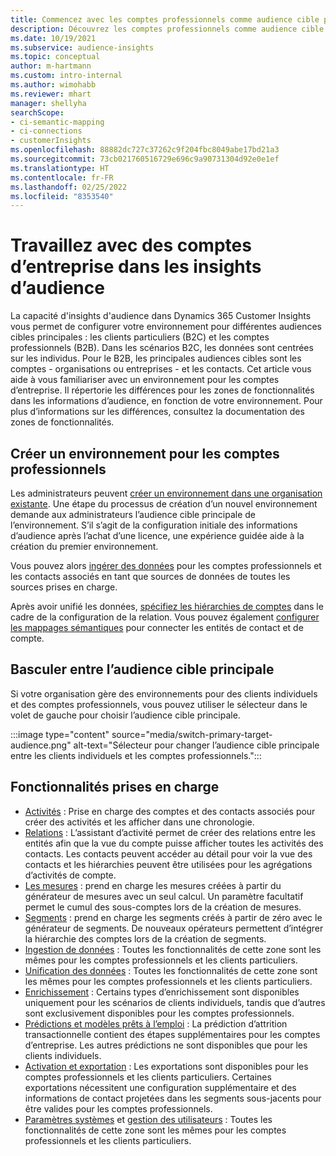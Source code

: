 ```yaml
---
title: Commencez avec les comptes professionnels comme audience cible principale
description: Découvrez les comptes professionnels comme audience cible principale Dynamics 365 Customer Insights.
ms.date: 10/19/2021
ms.subservice: audience-insights
ms.topic: conceptual
author: m-hartmann
ms.custom: intro-internal
ms.author: wimohabb
ms.reviewer: mhart
manager: shellyha
searchScope:
- ci-semantic-mapping
- ci-connections
- customerInsights
ms.openlocfilehash: 88882dc727c37262c9f204fbc8049abe17bd21a3
ms.sourcegitcommit: 73cb021760516729e696c9a90731304d92e0e1ef
ms.translationtype: HT
ms.contentlocale: fr-FR
ms.lasthandoff: 02/25/2022
ms.locfileid: "8353540"
---
```

# <a name="work-with-business-accounts-in-audience-insights"></a>Travaillez avec des comptes d’entreprise dans les insights d’audience

La capacité d'insights d'audience dans Dynamics 365 Customer Insights vous permet de configurer votre environnement pour différentes audiences cibles principales : les clients particuliers (B2C) et les comptes professionnels (B2B). Dans les scénarios B2C, les données sont centrées sur les individus. Pour le B2B, les principales audiences cibles sont les comptes - organisations ou entreprises - et les contacts. Cet article vous aide à vous familiariser avec un environnement pour les comptes d’entreprise. Il répertorie les différences pour les zones de fonctionnalités dans les informations d’audience, en fonction de votre environnement. Pour plus d’informations sur les différences, consultez la documentation des zones de fonctionnalités. 

## <a name="create-an-environment-for-business-accounts"></a>Créer un environnement pour les comptes professionnels

Les administrateurs peuvent [créer un environnement dans une organisation existante](create-environment.md). Une étape du processus de création d’un nouvel environnement demande aux administrateurs l’audience cible principale de l’environnement. S’il s’agit de la configuration initiale des informations d’audience après l’achat d’une licence, une expérience guidée aide à la création du premier environnement.

Vous pouvez alors [ingérer des données](data-sources.md) pour les comptes professionnels et les contacts associés en tant que sources de données de toutes les sources prises en charge.

Après avoir unifié les données, [spécifiez les hiérarchies de comptes](relationships.md#set-up-account-hierarchies) dans le cadre de la configuration de la relation. Vous pouvez également [configurer les mappages sémantiques](semantic-mappings.md) pour connecter les entités de contact et de compte. 

## <a name="switch-between-primary-target-audience"></a>Basculer entre l’audience cible principale

Si votre organisation gère des environnements pour des clients individuels et des comptes professionnels, vous pouvez utiliser le sélecteur dans le volet de gauche pour choisir l’audience cible principale.

:::image type="content" source="media/switch-primary-target-audience.png" alt-text="Sélecteur pour changer l’audience cible principale entre les clients individuels et les comptes professionnels.":::

## <a name="supported-feature-areas"></a>Fonctionnalités prises en charge

- [Activités](activities.md) : Prise en charge des comptes et des contacts associés pour créer des activités et les afficher dans une chronologie.
- [Relations](relationships.md) : L’assistant d’activité permet de créer des relations entre les entités afin que la vue du compte puisse afficher toutes les activités des contacts. Les contacts peuvent accéder au détail pour voir la vue des contacts et les hiérarchies peuvent être utilisées pour les agrégations d’activités de compte.
- [Les mesures](measures.md) : prend en charge les mesures créées à partir du générateur de mesures avec un seul calcul. Un paramètre facultatif permet le cumul des sous-comptes lors de la création de mesures.
- [Segments](segments.md) : prend en charge les segments créés à partir de zéro avec le générateur de segments. De nouveaux opérateurs permettent d’intégrer la hiérarchie des comptes lors de la création de segments.
- [Ingestion de données](data-sources.md) : Toutes les fonctionnalités de cette zone sont les mêmes pour les comptes professionnels et les clients particuliers.
- [Unification des données](data-unification.md) : Toutes les fonctionnalités de cette zone sont les mêmes pour les comptes professionnels et les clients particuliers.
- [Enrichissement](enrichment-hub.md) : Certains types d’enrichissement sont disponibles uniquement pour les scénarios de clients individuels, tandis que d’autres sont exclusivement disponibles pour les comptes professionnels.
- [Prédictions et modèles prêts à l’emploi](predictions-overview.md) : La prédiction d’attrition transactionnelle contient des étapes supplémentaires pour les comptes d’entreprise. Les autres prédictions ne sont disponibles que pour les clients individuels.
- [Activation et exportation](export-destinations.md) : Les exportations sont disponibles pour les comptes professionnels et les clients particuliers. Certaines exportations nécessitent une configuration supplémentaire et des informations de contact projetées dans les segments sous-jacents pour être valides pour les comptes professionnels.
- [Paramètres systèmes](system.md) et [gestion des utilisateurs](permissions.md) : Toutes les fonctionnalités de cette zone sont les mêmes pour les comptes professionnels et les clients particuliers.


